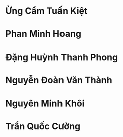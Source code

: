 # Ừng Cẩm Tuấn Kiệt
# Phan Minh Hoang
# Đặng Huỳnh Thanh Phong
# Nguyễn Đoàn Văn Thành
# Nguyên Minh Khôi
# Trần Quốc Cường
